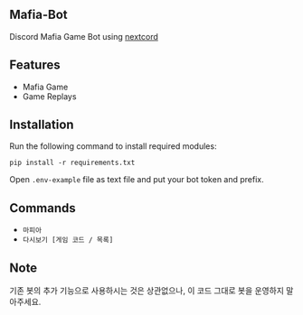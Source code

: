 ## Mafia-Bot
Discord Mafia Game Bot using [nextcord](https://github.com/nextcord/nextcord)

## Features
- Mafia Game
- Game Replays

## Installation
Run the following command to install required modules:
```
pip install -r requirements.txt
```

Open `.env-example` file as text file and put your bot token and prefix.

## Commands
- `마피아`
- `다시보기 [게임 코드 / 목록]`

## Note
기존 봇의 추가 기능으로 사용하시는 것은 상관없으나, 이 코드 그대로 봇을 운영하지 말아주세요.

